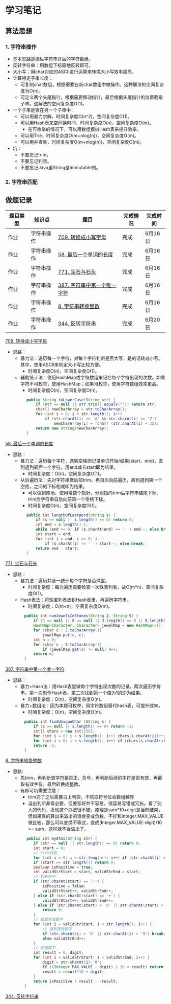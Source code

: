 #  学习笔记

## 算法思想

### 1. 字符串操作
 - 基本思路是操纵字符串背后的字符数组。  
 - 反转字符串：用数组下标原地反转即可。  
 - 大小写：用char对应的ASCII进行运算来转换大小写效率最高。  
 - 计算特定子串长度：
    - 可复制char数组，根据需要在新char数组中做操作。这种解法的空间复杂度为O(n)。    
    - 可定义两个头尾指针，根据需要移动指针，最后根据头尾指针的位置截取子串。这解法的空间复杂度O(1)。  
 - 一个子串是否在另一个子串中：
    - 可以用暴力求解，时间复杂度O(n^2)，空间复杂度O(1)。  
    - 可以用Hash表来空间换时间，时间复杂度O(n)，空间复杂度O(m)。  
        - 在可枚举的情况下，可以用数组模拟Hash表来提升效率。  
    - 可以用Trie，时间复杂度O(m+nlog(n))，空间复杂度O(m)。  
    - 可以用并查集，时间复杂度O(m+nlog(n))，空间复杂度O(m)。 
 - 坑：
    - 不要忘记trim。  
    - 不要忘记判空。  
    - 不要忘记Java里String是Immutable的。  
    
### 2. 字符串匹配



## 做题记录
|题目类型|知识点|题目   |完成情况|完成时间|
|-------|-----|---|-------|------|
|作业|字符串操作|[709. 转换成小写字母](https://leetcode-cn.com/problems/to-lower-case/)|完成|6月16日|
|作业|字符串操作|[58. 最后一个单词的长度](https://leetcode-cn.com/problems/length-of-last-word/)|完成|6月16日|
|作业|字符串操作|[771. 宝石与石头](https://leetcode-cn.com/problems/jewels-and-stones/)|完成|6月16日|
|作业|字符串操作|[387. 字符串中第一个唯一字符](https://leetcode-cn.com/problems/first-unique-character-in-a-string/)|完成|6月16日|
|作业|字符串操作|[8. 字符串转换整数](https://leetcode-cn.com/problems/string-to-integer-atoi/)|完成|6月16日|
|作业|字符串操作|[344. 反转字符串](https://leetcode-cn.com/problems/reverse-string/)|完成|6月20日|


[709. 转换成小写字母](https://leetcode-cn.com/problems/to-lower-case/)  
- 思路：
    - 暴力法：遍历每一个字符，对每个字符判断是否大写，是的话转成小写。其中，使用ASCII来判定大小写比较方便。  
        - 时间复杂度O(n)，空间复杂度O(1)。    
    - 辅助统计法：使用HashMap或字符数组来记忆每个字符出现的次数。如果字符不可枚举，使用HashMap；如果可枚举，使用字符数组效率更高。   
        - 时间复杂度O(n)，空间复杂度O(n)。     
    ```java
          public String toLowerCase(String str) {
              if (str == null || str.trim().equals("")) return str;
              char[] newCharArray = str.toCharArray();
              for (int i = 0; i < str.length(); i++)
                  if (str.charAt(i) >= 'A' && str.charAt(i) <= 'Z')
                      newCharArray[i] = (char) (str.charAt(i) + 32);
              return new String(newCharArray);
          }
    ```
  
[58. 最后一个单词的长度](https://leetcode-cn.com/problems/length-of-last-word/)
- 思路：
    - 暴力法：遍历每个字符，遇到空格则记录单词开始/结束(start、end)，直到遇到最后一个字符，用end减去start即为结果。   
        - 时间复杂度：O(n)，空间复杂度O(1)。
    - 从后遍历法：先对字符串做后部trim，再自后向前遍历，直到遇到第一个空格，之间的下标相减即为结果。  
        - 可以做到原地，使用常数个指针，分别指向trim后字符串结尾下标、trim后字符串自后向前第一个空格下标。  
        - 时间复杂度O(n)，空间复杂度O(1)。  
    ```java
          public int lengthOfLastWord(String s) {
              if (s == null || s.length() == 0) return 0;
              int end = s.length()-1;
              while (end >= 0) if (s.charAt(end) == ' ') end--; else break;
              int start = end;
              for (int i = end; i >= 0; i--)
                  if (s.charAt(i) != ' ') start--; else break;
              return end - start;
          }
    ```
  
[771. 宝石与石头](https://leetcode-cn.com/problems/jewels-and-stones/)  
- 思路：
    - 暴力法：遍历并逐一统计每个字符是否珠宝。
        - 时间复杂度：每次遍历需要检查一次珠宝列表，故O(m*n)，空间复杂度O(1)。  
    - Hash表法：将珠宝列表放到Hash表里，再遍历字符串。  
        - 时间复杂度：O(m+n)，空间复杂度O(m)。  
    ```java
         public int numJewelsInStones(String J, String S) {
             if (J == null || S == null || J.length() == 0 || S.length() == 0) return 0;
             HashMap<Character, Character> jewelMap = new HashMap<>();
             for (char c : J.toCharArray())
                 jewelMap.put(c, c);
             int n = 0;
             for (char c : S.toCharArray())
                 if (jewelMap.get(c) != null) n++;
             return n;
         } 
    ```
[387. 字符串中第一个唯一字符](https://leetcode-cn.com/problems/first-unique-character-in-a-string/)  
- 思路：
    - 暴力+Hash法：用Hash表里做每个字符出现次数的记录，两次遍历字符串，第一次制作Hash表，第二次找到第一个值为1的即为结果。  
        - 时间复杂度：O(n)，空间复杂度O(n)。  
    - 暴力+数组法：因为本题可枚举，用字符数组替代hash表，可提升效率。  
        - 时间复杂度：O(n)，空间复杂度O(n)。  
    ```java
         public int findUniqueChar (String s) {
             if (s == null || s.length() == 0) return -1;
             int[] chars = new int[256];
             for (int i = 0; i < s.length(); i++) chars[s.charAt(i)]++;
             for (int i = 0; i < s.length(); i++) if (chars[s.charAt(i)] == 1) return i;
             return -1;
         } 
    ```
        
[8. 字符串转换整数](https://leetcode-cn.com/problems/string-to-integer-atoi/)  
- 思路: 
    - 先trim，再判断首字符是否正、负号，再判断后续的字符是否有效，再截取有效字符，最后转换成整数。  
    - 有即可坑需要注意：
        - trim完了之后需要马上判空，不然取符号位会数组越界
        - 溢出判断非常必要，但要写好并不容易，很容易写错或冗长。看了别人的代码，发现这个办法很不错，原理是sum*10+digit是当前结果，但如果真的算出来溢出的话会变成负数，不好和Integer.MAX_VALUE做比较，那么可以变换不等式，变成(Integer.MAX_VALUE-digit)/10 >= sum，这样就不会溢出了。  
    ```java
          public int myAtoi(String str) {
             if (str == null || str.length() == 0) return 0;
             int start = 0;
             // trim前部
             for (int i = 0; i < str.length(); i++) if (str.charAt(i) == ' ') start++; else break;
             if (start == str.length()) return 0;
             boolean isPositive = true;
             int validStrStart = start, validStrEnd = start;
             // 判断符号
             if (str.charAt(start) == '-') {
                 isPositive = false;
                 validStrStart++; validStrEnd++;
             } else if (str.charAt(start) == '+') {
                 validStrStart++; validStrEnd++;
             } else if (str.charAt(start) < '0' || str.charAt(start) > '9') {
                 return 0;
             }
             // 截取有效数字
             for (int i = validStrStart; i < str.length(); i++) {
                 // 遇到无效数字
                 if (str.charAt(i) < '0' || str.charAt(i) > '9') break;
                 else validStrEnd++;
             }
             // 处理数字
             int result = 0, digit;
             for (int i = validStrStart; i < validStrEnd; i++) {
                 digit = str.charAt(i)-'0';
                 if ((Integer.MAX_VALUE - digit) / 10 < result) return isPositive ? Integer.MAX_VALUE : Integer.MIN_VALUE;
                 result = result*10 + digit;
             }
             return isPositive ? result : -result;
         } 
    ```
 
[344. 反转字符串](https://leetcode-cn.com/problems/reverse-string/)

